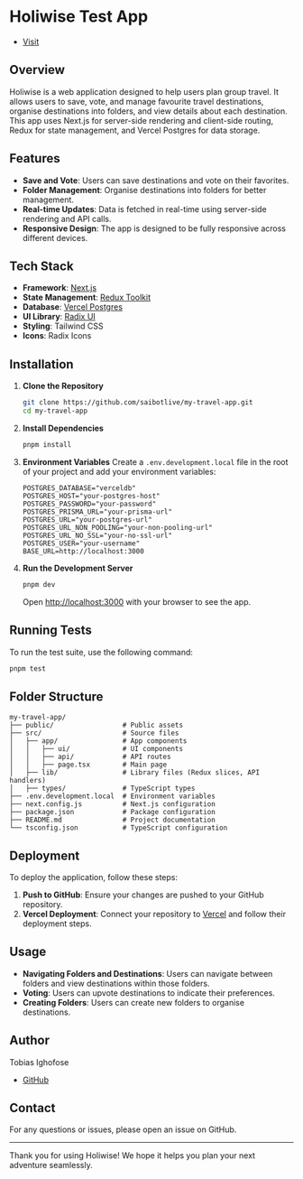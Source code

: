 # Holiwise Test App

- [Visit](https://my-travel-app-sigma.vercel.app)

## Overview

Holiwise is a web application designed to help users plan group travel. It allows users to save, vote, and manage favourite travel destinations, organise destinations into folders, and view details about each destination. This app uses Next.js for server-side rendering and client-side routing, Redux for state management, and Vercel Postgres for data storage.

## Features

- **Save and Vote**: Users can save destinations and vote on their favorites.
- **Folder Management**: Organise destinations into folders for better management.
- **Real-time Updates**: Data is fetched in real-time using server-side rendering and API calls.
- **Responsive Design**: The app is designed to be fully responsive across different devices.

## Tech Stack

- **Framework**: [Next.js](https://nextjs.org/)
- **State Management**: [Redux Toolkit](https://redux-toolkit.js.org/)
- **Database**: [Vercel Postgres](https://vercel.com/docs/storage/vercel-postgres)
- **UI Library**: [Radix UI](https://www.radix-ui.com/)
- **Styling**: Tailwind CSS
- **Icons**: Radix Icons

## Installation

1. **Clone the Repository**

   ```bash
   git clone https://github.com/saibotlive/my-travel-app.git
   cd my-travel-app
   ```

2. **Install Dependencies**

   ```bash
   pnpm install
   ```

3. **Environment Variables**
   Create a `.env.development.local` file in the root of your project and add your environment variables:

   ```env
   POSTGRES_DATABASE="verceldb"
   POSTGRES_HOST="your-postgres-host"
   POSTGRES_PASSWORD="your-password"
   POSTGRES_PRISMA_URL="your-prisma-url"
   POSTGRES_URL="your-postgres-url"
   POSTGRES_URL_NON_POOLING="your-non-pooling-url"
   POSTGRES_URL_NO_SSL="your-no-ssl-url"
   POSTGRES_USER="your-username"
   BASE_URL=http://localhost:3000
   ```

4. **Run the Development Server**
   ```bash
   pnpm dev
   ```
   Open [http://localhost:3000](http://localhost:3000) with your browser to see the app.

## Running Tests

To run the test suite, use the following command:

```bash
pnpm test
```

## Folder Structure

```
my-travel-app/
├── public/                 # Public assets
├── src/                    # Source files
│   ├── app/                # App components
│   │   ├── ui/             # UI components
│   │   ├── api/            # API routes
│   │   ├── page.tsx        # Main page
│   ├── lib/                # Library files (Redux slices, API handlers)
│   ├── types/              # TypeScript types
├── .env.development.local  # Environment variables
├── next.config.js          # Next.js configuration
├── package.json            # Package configuration
├── README.md               # Project documentation
└── tsconfig.json           # TypeScript configuration
```

## Deployment

To deploy the application, follow these steps:

1. **Push to GitHub**: Ensure your changes are pushed to your GitHub repository.
2. **Vercel Deployment**: Connect your repository to [Vercel](https://vercel.com/) and follow their deployment steps.

## Usage

- **Navigating Folders and Destinations**: Users can navigate between folders and view destinations within those folders.
- **Voting**: Users can upvote destinations to indicate their preferences.
- **Creating Folders**: Users can create new folders to organise destinations.

## Author

Tobias Ighofose

- [GitHub](https://github.com/saibotlive)

## Contact

For any questions or issues, please open an issue on GitHub.

---

Thank you for using Holiwise! We hope it helps you plan your next adventure seamlessly.
